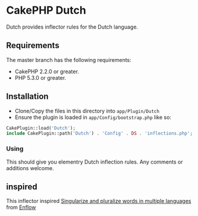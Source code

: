 # CakePHP Dutch

Dutch provides inflector rules for the Dutch language.

## Requirements

The master branch has the following requirements:

* CakePHP 2.2.0 or greater.
* PHP 5.3.0 or greater.

## Installation

* Clone/Copy the files in this directory into `app/Plugin/Dutch`
* Ensure the plugin is loaded in `app/Config/bootstrap.php` like so:

```php
CakePlugin::load('Dutch');
include CakePlugin::path('Dutch') . 'Config' . DS . 'inflections.php';
```

### Using

This should give you elementry Dutch inflection rules.
Any comments or additions welcome.

## inspired
This inflector inspired [Singularize and pluralize words in multiple languages](http://github.com/enflow/component-inflector) from [Enflow
](http://enflow.nl)
